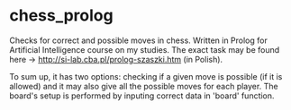 # chess_prolog
Checks for correct and possible moves in chess. Written in Prolog for Artificial Intelligence course on my studies.
The exact task may be found here -> http://si-lab.cba.pl/prolog-szaszki.htm (in Polish).

To sum up, it has two options: checking if a given move is possible (if it is allowed) and it may also give all the possible moves for each player. The board's setup is performed by inputing correct data in 'board' function.
